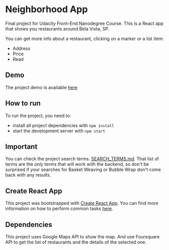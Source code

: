 # Neighborhood App

Final project for Udacity Front-End Nanodegree Course.
This is a React app that shows you restaurants around Bela Vista, SP.

You can get more info about a restaurant, clicking on a marker or a list item:
- Address
- Price
- Read

## Demo 

The project demo is available [here](https://neighborhoods-app.herokuapp.com/)

## How to run

To run the project, you need to:

* install all project dependencies with `npm install`
* start the development server with `npm start`

## Important
You can check the project search terms. [SEARCH_TERMS.md](SEARCH_TERMS.md). That list of terms are the _only_ terms that will work with the backend, so don't be surprised if your searches for Basket Weaving or Bubble Wrap don't come back with any results.

## Create React App

This project was bootstrapped with [Create React App](https://github.com/facebookincubator/create-react-app). You can find more information on how to perform common tasks [here](https://github.com/facebookincubator/create-react-app/blob/master/packages/react-scripts/template/README.md).

## Dependencies

This project uses Google Maps API to show the map. And use Foursquare API to get the list of restaurants and the details of the selected one.

